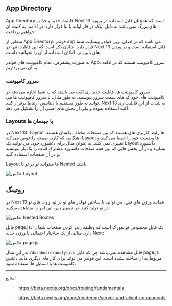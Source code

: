 ## App Directory

App Directory قابلیت جدید و جذاب Next 13 است که همچنان قابل استفاده در پروژه های بزرگ نمی باشد به دلیل اینکه در فاز اولیه یا بتا قرار دارد. در ادامه، به کلیت آن خواهیم پرداخت:

منظور از App Directory، فولدر app می باشد که در اصلی ترین فولدر وبسایت شما قرار دارد. شایان ذکر است که این قابلیت تنها در Next 13 قابل استفاده است و در ورژن های پایین تر، امکان استفاده از آن را نخواهید داشت.

به صورت پیشفرض، تمام کامپوننت های فولدر App، سرور کامپوننت هستند که در ادامه به آن می پردازیم.

### سرور کامپوننت

سرور کامپوننت ها، قابلیت جدید ری اکت می باشند که به شما اجازه می دهد در کامپوننت های خود کد های سمت سرور بنویسید. به طور مثال، با سرور کامپوننت ها می توانید به طور مستقیم با دیتابیس ارتباط برقرار کنید. Next 13 به شدت از این قابلیت ری اکت استفاده نموده و یکی از بخش های اصلی آن را تشکیل می دهد.

### Layouts یا چیدمان ها

در Next 13، Layout ها رابط کاربری های هستند که بین صفحات مختلف یکسان هستند. هنگامی که کاربر صفحه را عوض می کند، Layout ها وضعیت خود را حفظ می کنند و تغییری نمی کنند. به عنوان مثال برای داشبورد خود، می توانید یک Layout داشبورد بسازید و در آن بخش هایی که بین همه صفحات داشبورد مشترک است را یک بار بنویسید و در آن صفحات استفاده کنید.

Layout ها میتوانند تو در تو یا Nested باشند.

![عکس Layout](https://assets.vercel.com/image/upload/f_auto,q_100,w_1600/v1667559944/nextjs-docs/darkmode/layout.png)

## روتینگ

در Next 13 همانند ورژن های قبل، می توانید با ساختن فولدر های تو در تو، روت های تو در تو تولید کنید. در تصویر زیر، این امر را مشاهده میکنید:

![عکس Nested Routes](https://assets.vercel.com/image/upload/f_auto,q_100,w_1600/v1667553431/nextjs-docs/darkmode/route-segments-to-path-segments.png)

فایل page.js، یک فایل مخصوص فریمورک است که وظیفه رندر کردن صفحات شما را دارد. مثالی از یک ساختار احتمالی با ورژن جدید Next:

![عکس page.js](https://assets.vercel.com/image/upload/f_auto,q_100,w_1600/v1666568301/nextjs-docs/darkmode/defining-routes-page.js.png)

در این مثال، `/dashboard/analytics` قابل مشاهده نمی باشد چرا که فایل page.js مربوط به آن ساخته نشده است. این فولدر می تواند برای کار های دیگری مانند داشتن کامپوننت ها یا استایل ها استفاده شود.

---

منابع:

> https://beta.nextjs.org/docs/routing/fundamentals

> https://beta.nextjs.org/docs/rendering/server-and-client-components
